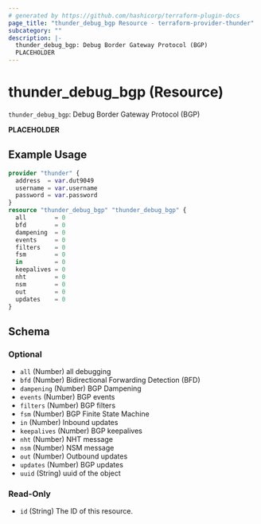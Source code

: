 ```yaml
---
# generated by https://github.com/hashicorp/terraform-plugin-docs
page_title: "thunder_debug_bgp Resource - terraform-provider-thunder"
subcategory: ""
description: |-
  thunder_debug_bgp: Debug Border Gateway Protocol (BGP)
  PLACEHOLDER
---
```


# thunder_debug_bgp (Resource)

`thunder_debug_bgp`: Debug Border Gateway Protocol (BGP)

__PLACEHOLDER__

## Example Usage

```terraform
provider "thunder" {
  address  = var.dut9049
  username = var.username
  password = var.password
}
resource "thunder_debug_bgp" "thunder_debug_bgp" {
  all        = 0
  bfd        = 0
  dampening  = 0
  events     = 0
  filters    = 0
  fsm        = 0
  in         = 0
  keepalives = 0
  nht        = 0
  nsm        = 0
  out        = 0
  updates    = 0
}
```

<!-- schema generated by tfplugindocs -->
## Schema

### Optional

- `all` (Number) all debugging
- `bfd` (Number) Bidirectional Forwarding Detection (BFD)
- `dampening` (Number) BGP Dampening
- `events` (Number) BGP events
- `filters` (Number) BGP filters
- `fsm` (Number) BGP Finite State Machine
- `in` (Number) Inbound updates
- `keepalives` (Number) BGP keepalives
- `nht` (Number) NHT message
- `nsm` (Number) NSM message
- `out` (Number) Outbound updates
- `updates` (Number) BGP updates
- `uuid` (String) uuid of the object

### Read-Only

- `id` (String) The ID of this resource.


